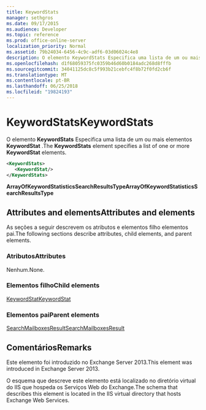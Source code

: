 ```yaml
---
title: KeywordStats
manager: sethgros
ms.date: 09/17/2015
ms.audience: Developer
ms.topic: reference
ms.prod: office-online-server
localization_priority: Normal
ms.assetid: 79b24034-6456-4c9c-adf6-03d06024c4e8
description: O elemento KeywordStats Especifica uma lista de um ou mais elementos KeywordStat.
ms.openlocfilehash: d1f68059375fc0359b46d60b0184adc268d8fffb
ms.sourcegitcommit: 34041125dc8c5f993b21cebfc4f8b72f0fd2cb6f
ms.translationtype: MT
ms.contentlocale: pt-BR
ms.lasthandoff: 06/25/2018
ms.locfileid: "19824193"
---
```

# <a name="keywordstats"></a><span data-ttu-id="d2c7c-103">KeywordStats</span><span class="sxs-lookup"><span data-stu-id="d2c7c-103">KeywordStats</span></span>

<span data-ttu-id="d2c7c-104">O elemento **KeywordStats** Especifica uma lista de um ou mais elementos **KeywordStat** .</span><span class="sxs-lookup"><span data-stu-id="d2c7c-104">The **KeywordStats** element specifies a list of one or more **KeywordStat** elements.</span></span> 
  
```XML
<KeywordStats>
   <KeywordStat/>
</KeywordStats>
```

 <span data-ttu-id="d2c7c-105">**ArrayOfKeywordStatisticsSearchResultsType**</span><span class="sxs-lookup"><span data-stu-id="d2c7c-105">**ArrayOfKeywordStatisticsSearchResultsType**</span></span>
## <a name="attributes-and-elements"></a><span data-ttu-id="d2c7c-106">Attributes and elements</span><span class="sxs-lookup"><span data-stu-id="d2c7c-106">Attributes and elements</span></span>

<span data-ttu-id="d2c7c-107">As seções a seguir descrevem os atributos e elementos filho elementos pai.</span><span class="sxs-lookup"><span data-stu-id="d2c7c-107">The following sections describe attributes, child elements, and parent elements.</span></span>
  
### <a name="attributes"></a><span data-ttu-id="d2c7c-108">Atributos</span><span class="sxs-lookup"><span data-stu-id="d2c7c-108">Attributes</span></span>

<span data-ttu-id="d2c7c-109">Nenhum.</span><span class="sxs-lookup"><span data-stu-id="d2c7c-109">None.</span></span>
  
### <a name="child-elements"></a><span data-ttu-id="d2c7c-110">Elementos filho</span><span class="sxs-lookup"><span data-stu-id="d2c7c-110">Child elements</span></span>

[<span data-ttu-id="d2c7c-111">KeywordStat</span><span class="sxs-lookup"><span data-stu-id="d2c7c-111">KeywordStat</span></span>](keywordstat.md)
  
### <a name="parent-elements"></a><span data-ttu-id="d2c7c-112">Elementos pai</span><span class="sxs-lookup"><span data-stu-id="d2c7c-112">Parent elements</span></span>

[<span data-ttu-id="d2c7c-113">SearchMailboxesResult</span><span class="sxs-lookup"><span data-stu-id="d2c7c-113">SearchMailboxesResult</span></span>](searchmailboxesresult.md)
  
## <a name="remarks"></a><span data-ttu-id="d2c7c-114">Comentários</span><span class="sxs-lookup"><span data-stu-id="d2c7c-114">Remarks</span></span>

<span data-ttu-id="d2c7c-115">Este elemento foi introduzido no Exchange Server 2013.</span><span class="sxs-lookup"><span data-stu-id="d2c7c-115">This element was introduced in Exchange Server 2013.</span></span>
  
<span data-ttu-id="d2c7c-116">O esquema que descreve este elemento está localizado no diretório virtual do IIS que hospeda os Serviços Web do Exchange.</span><span class="sxs-lookup"><span data-stu-id="d2c7c-116">The schema that describes this element is located in the IIS virtual directory that hosts Exchange Web Services.</span></span>
  

